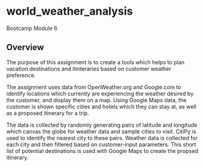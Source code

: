 # world_weather_analysis
Bootcamp Module 6

## Overview

The purpose of this assignment is to create a tools which helps to plan vacation destinations and itinteraries based on customer weather preference. 

The assignment uses data from OpenWeather.org and Google.com to identify locations which currently are experiencing the weather desired by the customer, and display them on a map. Using Google Maps data, the customer is shown specific cities and hotels which they can stay at, as well as a proposed itinerary for a trip.

The data is collected by randomly generating pairs of latitude and longitude which canvas the globe for weather data and sample cities to visit. CitiPy is used to identify the nearest city to these pairs. Weather data is collected for each city and then filtered based on customer-input parameters. This short list of potential destinations is used with Google Maps to create the propsed itinerary.